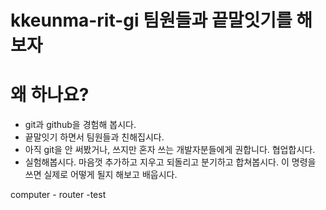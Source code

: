 # kkeunma-rit-gi 팀원들과 끝말잇기를 해보자

# 왜 하나요?
* git과 github을 경험해 봅시다.
* 끝말잇기 하면서 팀원들과 친해집시다.
* 아직 git을 안 써봤거나, 쓰지만 혼자 쓰는 개발자분들에게 권합니다. 협업합시다.
* 실험해봅시다. 마음껏 추가하고 지우고 되돌리고 분기하고 합쳐봅시다. 이 명령을 쓰면 실제로 어떻게 될지 해보고 배웁시다.

computer - router -test
